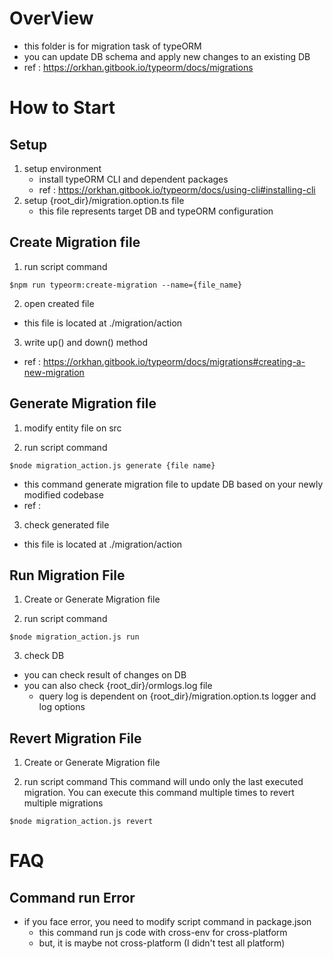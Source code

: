 # OverView
- this folder is for migration task of typeORM
- you can update DB schema and apply new changes to an existing DB
- ref : https://orkhan.gitbook.io/typeorm/docs/migrations



# How to Start

## Setup

1) setup environment 
    - install typeORM CLI and dependent packages
    - ref : https://orkhan.gitbook.io/typeorm/docs/using-cli#installing-cli
2) setup {root_dir}/migration.option.ts file
    - this file represents target DB and typeORM configuration


## Create Migration file

1) run script command 
```
$npm run typeorm:create-migration --name={file_name}
```

2) open created file 
- this file is located at ./migration/action

3) write up() and down() method
- ref : https://orkhan.gitbook.io/typeorm/docs/migrations#creating-a-new-migration


## Generate Migration file

1) modify entity file on src

2) run script command
```
$node migration_action.js generate {file name}
```
- this command generate migration file to update DB based on your newly modified codebase
- ref : 

3) check generated file 
- this file is located at ./migration/action

## Run Migration File

1) Create or Generate Migration file

2) run script command
```
$node migration_action.js run 
```

3) check DB 
- you can check result of changes on DB
- you can also check {root_dir}/ormlogs.log file 
    - query log is dependent on {root_dir}/migration.option.ts logger and log options

## Revert Migration File

1) Create or Generate Migration file

2) run script command
This command will undo only the last executed migration. You can execute this command multiple times to revert multiple migrations
```
$node migration_action.js revert
```



# FAQ

## Command run Error
- if you face error, you need to modify script command in package.json
    - this command run js code with cross-env for cross-platform 
    - but, it is maybe not cross-platform (I didn't test all platform) 